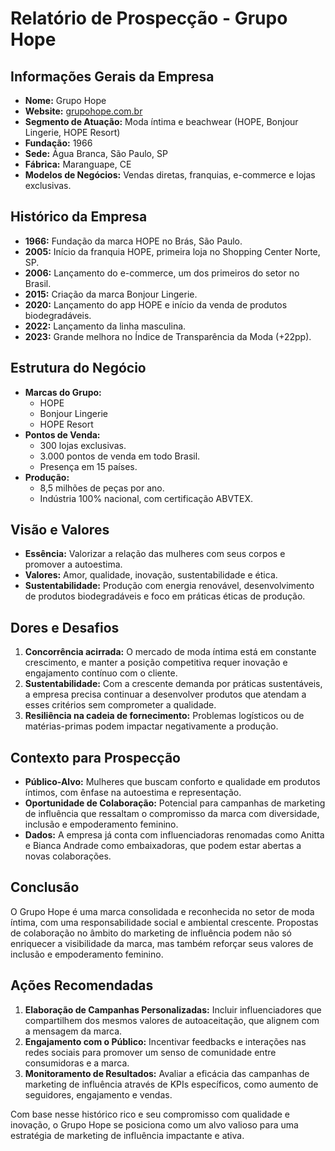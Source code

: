 # Relatório de Prospecção - Grupo Hope

## Informações Gerais da Empresa
- **Nome:** Grupo Hope
- **Website:** [grupohope.com.br](http://grupohope.com.br)
- **Segmento de Atuação:** Moda íntima e beachwear (HOPE, Bonjour Lingerie, HOPE Resort)
- **Fundação:** 1966
- **Sede:** Água Branca, São Paulo, SP
- **Fábrica:** Maranguape, CE
- **Modelos de Negócios:** Vendas diretas, franquias, e-commerce e lojas exclusivas.

## Histórico da Empresa
- **1966:** Fundação da marca HOPE no Brás, São Paulo.
- **2005:** Início da franquia HOPE, primeira loja no Shopping Center Norte, SP.
- **2006:** Lançamento do e-commerce, um dos primeiros do setor no Brasil.
- **2015:** Criação da marca Bonjour Lingerie.
- **2020:** Lançamento do app HOPE e início da venda de produtos biodegradáveis.
- **2022:** Lançamento da linha masculina.
- **2023:** Grande melhora no Índice de Transparência da Moda (+22pp).

## Estrutura do Negócio
- **Marcas do Grupo:**
  - HOPE
  - Bonjour Lingerie
  - HOPE Resort
- **Pontos de Venda:**
  - 300 lojas exclusivas.
  - 3.000 pontos de venda em todo Brasil.
  - Presença em 15 países.
- **Produção:**
  - 8,5 milhões de peças por ano.
  - Indústria 100% nacional, com certificação ABVTEX.

## Visão e Valores
- **Essência:** Valorizar a relação das mulheres com seus corpos e promover a autoestima.
- **Valores:** Amor, qualidade, inovação, sustentabilidade e ética.
- **Sustentabilidade:** Produção com energia renovável, desenvolvimento de produtos biodegradáveis e foco em práticas éticas de produção.

## Dores e Desafios
1. **Concorrência acirrada:** O mercado de moda íntima está em constante crescimento, e manter a posição competitiva requer inovação e engajamento contínuo com o cliente.
2. **Sustentabilidade:** Com a crescente demanda por práticas sustentáveis, a empresa precisa continuar a desenvolver produtos que atendam a esses critérios sem comprometer a qualidade.
3. **Resiliência na cadeia de fornecimento:** Problemas logísticos ou de matérias-primas podem impactar negativamente a produção.

## Contexto para Prospecção
- **Público-Alvo:** Mulheres que buscam conforto e qualidade em produtos íntimos, com ênfase na autoestima e representação.
- **Oportunidade de Colaboração:** Potencial para campanhas de marketing de influência que ressaltam o compromisso da marca com diversidade, inclusão e empoderamento feminino.
- **Dados:** A empresa já conta com influenciadoras renomadas como Anitta e Bianca Andrade como embaixadoras, que podem estar abertas a novas colaborações.

## Conclusão
O Grupo Hope é uma marca consolidada e reconhecida no setor de moda íntima, com uma responsabilidade social e ambiental crescente. Propostas de colaboração no âmbito do marketing de influência podem não só enriquecer a visibilidade da marca, mas também reforçar seus valores de inclusão e empoderamento feminino.

## Ações Recomendadas
1. **Elaboração de Campanhas Personalizadas:** Incluir influenciadores que compartilhem dos mesmos valores de autoaceitação, que alignem com a mensagem da marca.
2. **Engajamento com o Público:** Incentivar feedbacks e interações nas redes sociais para promover um senso de comunidade entre consumidoras e a marca.
3. **Monitoramento de Resultados:** Avaliar a eficácia das campanhas de marketing de influência através de KPIs específicos, como aumento de seguidores, engajamento e vendas.

Com base nesse histórico rico e seu compromisso com qualidade e inovação, o Grupo Hope se posiciona como um alvo valioso para uma estratégia de marketing de influência impactante e ativa.